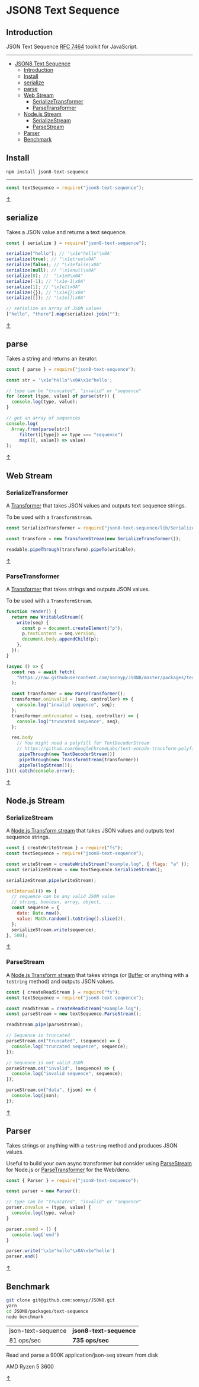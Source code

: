 # JSON8 Text Sequence

## Introduction

JSON Text Sequence [RFC 7464](https://tools.ietf.org/html/rfc7464) toolkit for JavaScript.

---

- [JSON8 Text Sequence](#json8-text-sequence)
  - [Introduction](#introduction)
  - [Install](#install)
  - [serialize](#serialize)
  - [parse](#parse)
  - [Web Stream](#web-stream)
    - [SerializeTransformer](#serializetransformer)
    - [ParseTransformer](#parsetransformer)
  - [Node.js Stream](#nodejs-stream)
    - [SerializeStream](#serializestream)
    - [ParseStream](#parsestream)
  - [Parser](#parser)
  - [Benchmark](#benchmark)

## Install

`npm install json8-text-sequence`

---

```js
const textSequence = require("json8-text-sequence");
```

[↑](#json8-text-sequence)

## serialize

Takes a JSON value and returns a text sequence.

```js
const { serialize } = require("json8-text-sequence");

serialize("hello"); // '\x1e"hello"\x0A'
serialize(true); // "\x1etrue\x0A"
serialize(false); // "\x1efalse\x0A"
serialize(null); // "\x1enull\x0A"
serialize(0); //  "\x1e0\x0A"
serialize(-1); // "\x1e-1\x0A"
serialize(1); // "\x1e1\x0A"
serialize({}); // "\x1e{}\x0A"
serialize([]); // "\x1e[]\x0A"

// serialize an array of JSON values
["hello", "there"].map(serialize).join("");
```

[↑](#json8-text-sequence)

## parse

Takes a string and returns an iterator.

```js
const { parse } = require("json8-text-sequence");

const str = '\x1e"hello"\x0A\x1e"hello';

// type can be "truncated", "invalid" or "sequence"
for (const [type, value] of parse(str)) {
  console.log(type, value);
}

// get an array of sequences
console.log(
  Array.from(parse(str))
    .filter(([type]) => type === "sequence")
    .map(([, value]) => value)
);
```

[↑](#json8-text-sequence)

## Web Stream

### SerializeTransformer

A [Transformer](https://streams.spec.whatwg.org/#ts-model) that takes JSON values and outputs text sequence strings.

To be used with a `TransformStream`.

```js
const SerializeTransformer = require("json8-text-sequence/lib/SerializeTransformer");

const transform = new TransformStream(new SerializeTransformer());

readable.pipeThrough(transform).pipeTo(writable);
```

[↑](#json8-text-sequence)

### ParseTransformer

A [Transformer](https://streams.spec.whatwg.org/#ts-model) that takes strings and outputs JSON values.

To be used with a `TransformStream`.

```js
function render() {
  return new WritableStream({
    write(seq) {
      const p = document.createElement("p");
      p.textContent = seq.version;
      document.body.appendChild(p);
    },
  });
}

(async () => {
  const res = await fetch(
    "https://raw.githubusercontent.com/sonnyp/JSON8/master/packages/text-sequence/benchmark/data.jts"
  );

  const transformer = new ParseTransformer();
  transformer.oninvalid = (seq, controller) => {
    console.log("invalid sequence", seq);
  };
  transformer.ontruncated = (seq, controller) => {
    console.log("truncated sequence", seq);
  };

  res.body
    // You might need a polyfill for TextDecoderStream
    // https://github.com/GoogleChromeLabs/text-encode-transform-polyfill
    .pipeThrough(new TextDecoderStream())
    .pipeThrough(new TransformStream(transformer))
    .pipeTo(logStream());
})().catch(console.error);
```

[↑](#json8-text-sequence)

## Node.js Stream

### SerializeStream

A [Node.js Transform stream](https://nodejs.org/api/stream.html#stream_class_stream_transform) that takes JSON values and outputs text sequence strings.

```js
const { createWriteStream } = require("fs");
const textSequence = require("json8-text-sequence");

const writeStream = createWriteStream("example.log", { flags: "a" });
const serializeStream = new textSequence.SerializeStream();

serializeStream.pipe(writeStream);

setInterval(() => {
  // sequence can be any valid JSON value
  // string, boolean, array, object, ...
  const sequence = {
    date: Date.now(),
    value: Math.random().toString().slice(2),
  };
  serializeStream.write(sequence);
}, 500);
```

[↑](#json8-text-sequence)

### ParseStream

A [Node.js Transform stream](https://nodejs.org/api/stream.html#stream_class_stream_transform) that takes strings (or [Buffer](https://nodejs.org/api/buffer.html) or anything with a `toString` method) and outputs JSON values.

```js
const { createReadStream } = require("fs");
const textSequence = require("json8-text-sequence");

const readStream = createReadStream("example.log");
const parseStream = new textSequence.ParseStream();

readStream.pipe(parseStream);

// Sequence is truncated
parseStream.on("truncated", (sequence) => {
  console.log("truncated sequence", sequence);
});

// Sequence is not valid JSON
parseStream.on("invalid", (sequence) => {
  console.log("invalid sequence", sequence);
});

parseStream.on("data", (json) => {
  console.log(json);
});
```

[↑](#json8-text-sequence)

## Parser

Takes strings or anything with a `toString` method and produces JSON values.

Useful to build your own async transformer but consider using [ParseStream](#ParseStream) for Node.js or [ParseTransformer](#ParseTransformer) for the Web/deno.

```js
const { Parser } = require("json8-text-sequence");

const parser = new Parser();

// type can be "truncated", "invalid" or "sequence"
parser.onvalue = (type, value) {
  console.log(type, value)
}

parser.onend = () {
  console.log('end')
}

parser.write('\x1e"hello"\x0A\x1e"hello')
parser.end()
```

[↑](#json8-text-sequence)

## Benchmark

```sh
git clone git@github.com:sonnyp/JSON8.git
yarn
cd JSON8/packages/text-sequence
node benchmark
```

<table>
  <tr>
    <td>json-text-sequence</td>
    <td><strong>json8-text-sequence</strong></td>
  </tr>
  <tr>
    <td>81 ops/sec</td>
    <td><strong>735 ops/sec</strong></td>
  </tr>
</table>

Read and parse a 900K application/json-seq stream from disk

AMD Ryzen 5 3600

[↑](#json8-text-sequence)
